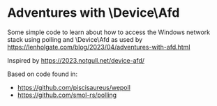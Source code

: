 # Adventures with \Device\Afd

Some simple code to learn about how to access the Windows network stack
using polling and \Device\Afd as used by https://lenholgate.com/blog/2023/04/adventures-with-afd.html

Inspired by https://2023.notgull.net/device-afd/

Based on code found in:
 * https://github.com/piscisaureus/wepoll
 * https://github.com/smol-rs/polling

